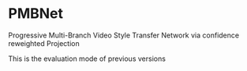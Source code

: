 # PMBNet
Progressive Multi-Branch Video Style Transfer Network via confidence reweighted Projection

This is the evaluation mode of previous versions

